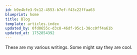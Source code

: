 ```yaml
---
id: b9e4bfe3-9c12-4553-b7ef-f43c22ffaa63
blueprint: home
title: Blog
template: articles.index
updated_by: 0fd0655c-d3c8-46df-95c1-38cc0ff4a61b
updated_at: 1752854392
---
```

These are my various writings. Some might say they are cool.